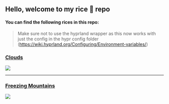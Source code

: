 ## Hello, welcome to my rice 🍚 repo

#### You can find the following rices in this repo:

> Make sure not to use the hyprland wrapper as this now works with just the config in the hypr config folder (https://wiki.hyprland.org/Configuring/Environment-variables/)

### [Clouds](https://github.com/DasIschBims/dotfiles/tree/master/clouds)
![](https://github.com/DasIschBims/dotfiles/blob/master/clouds/images/showcase.png)

---

### [Freezing Mountains](https://github.com/DasIschBims/dotfiles/tree/master/freezing-mountains)
![](https://github.com/DasIschBims/dotfiles/blob/master/freezing-mountains/images/showcase.png)
